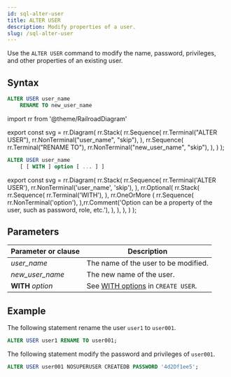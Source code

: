 ```yaml
---
id: sql-alter-user
title: ALTER USER
description: Modify properties of a user.
slug: /sql-alter-user
---
```


Use the `ALTER USER` command to modify the name, password, privileges, and other properties of an existing user.

## Syntax

```sql title="Alter user name."
ALTER USER user_name 
    RENAME TO new_user_name
```


import rr from '@theme/RailroadDiagram'

export const svg = rr.Diagram(
rr.Stack(
   rr.Sequence(
      rr.Terminal("ALTER USER"),
      rr.NonTerminal("user_name", "skip"),
   ),
   rr.Sequence(
      rr.Terminal("RENAME TO"),
      rr.NonTerminal("new_user_name", "skip"),
   ),
)
);

<drawer SVG={svg} />



```sql title="Alter user properties."
ALTER USER user_name 
    [ [ WITH ] option [ ... ] ]
```

export const svg = rr.Diagram(
rr.Stack(
   rr.Sequence(
      rr.Terminal('ALTER USER'),
      rr.NonTerminal('user_name', 'skip'),
   ),
   rr.Optional(
      rr.Stack(
         rr.Sequence(
            rr.Terminal('WITH'),
         ),
         rr.OneOrMore (
            rr.Sequence(
               rr.NonTerminal('option'),
            ),rr.Comment('Option can be a property of the user, such as password, role, etc.'),
         ),
      ),
   ),
)
);

<drawer SVG={svg} />


## Parameters
| Parameter or clause | Description           |
| ------------------- | --------------------- |
| *user_name* | The name of the user to be modified. |
| *new_user_name* | The new name of the user. |
| **WITH** *option* | See [WITH options](sql-create-user.md#with-options) in `CREATE USER`. |



## Example

The following statement rename the user `user1` to `user001`.

```sql
ALTER USER user1 RENAME TO user001;
```


The following statement modify the password and privileges of `user001`.

```sql
ALTER USER user001 NOSUPERUSER CREATEDB PASSWORD '4d2Df1ee5';
```
